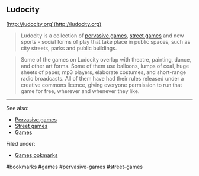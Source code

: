 ## Ludocity

[http://ludocity.org](http://ludocity.org)

> Ludocity is a collection of [pervasive games](pervasive-games.md),
> [street games](street-games.md) and new sports - social forms of play that
> take place in public spaces, such as city streets, parks and public buildings.

> Some of the games on Ludocity overlap with theatre, painting, dance, and other
> art forms. Some of them use balloons, lumps of coal, huge sheets of paper, mp3
> players, elaborate costumes, and short-range radio broadcasts. All of them
> have had their rules released under a creative commons licence, giving
> everyone permission to run that game for free, wherever and whenever they
> like.

---

See also:

- [Pervasive games](../games/pervasive-games.md)
- [Street games](../games/street-games.md)
- [Games](../notes/games.md)

Filed under:

- [Games ookmarks](../games.md)

#bookmarks #games #pervasive-games #street-games
